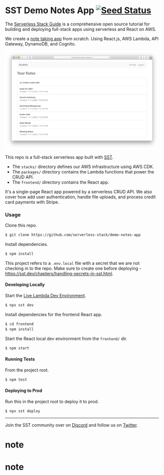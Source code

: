 # SST Demo Notes App [![Seed Status](https://api.seed.run/serverless-stack/demo-notes-app/stages/prod/build_badge)](https://console.seed.run/serverless-stack/demo-notes-app)

The [Serverless Stack Guide](https://sst.dev/guide) is a comprehensive open source tutorial for building and deploying full-stack apps using serverless and React on AWS.

We create a [note taking app](https://demo.sst.dev) from scratch. Using React.js, AWS Lambda, API Gateway, DynamoDB, and Cognito.

![Demo App](screenshot.png)

This repo is a full-stack serverless app built with [SST](https://github.com/serverless-stack/sst).

- The `stacks/` directory defines our AWS infrastructure using AWS CDK.
- The `packages/` directory contains the Lambda functions that power the CRUD API.
- The `frontend/` directory contains the React app.

It's a single-page React app powered by a serverless CRUD API. We also cover how add user authentication, handle file uploads, and process credit card payments with Stripe.

### Usage

Clone this repo.

```bash
$ git clone https://github.com/serverless-stack/demo-notes-app
```

Install dependencies.

```bash
$ npm install
```

This project refers to a `.env.local` file with a secret that we are not checking in to the repo. Make sure to create one before deploying - https://sst.dev/chapters/handling-secrets-in-sst.html.

#### Developing Locally

Start the [Live Lambda Dev Environment](https://docs.sst.dev/live-lambda-development).

```bash
$ npx sst dev
```

Install dependencies for the frontend React app.

```bash
$ cd frontend
$ npm install
```

Start the React local dev environment from the `frontend/` dir.

```bash
$ npm start
```

#### Running Tests

From the project root.

```bash
$ npm test
```

#### Deploying to Prod

Run this in the project root to deploy it to prod.

```bash
$ npx sst deploy
```

---

Join the SST community over on [Discord](https://discord.gg/sst) and follow us on [Twitter](https://twitter.com/SST_dev).
# note
# note
